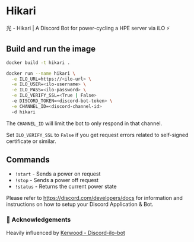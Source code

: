 # Hikari
光 - Hikari | A Discord Bot for power-cycling a HPE server via iLO ⚡


## Build and run the image

```bash
docker build -t hikari .

docker run --name hikari \
  -e ILO_URL=https://<ilo-url> \
  -e ILO_USER=<ilo-username> \
  -e ILO_PASS=<ilo-password> \
  -e ILO_VERIFY_SSL=<True | False>
  -e DISCORD_TOKEN=<discord-bot-token> \
  -e CHANNEL_ID=<discord-channel-id>
  -d hikari
```
The `CHANNEL_ID` will limit the bot to only respond in that channel.

Set `ILO_VERIFY_SSL` to `False` if you get request errors related to self-signed certificate or similar.

## Commands
- `!start`  - Sends a power on request
- `!stop`   - Sends a power off request
- `!status` - Returns the current power state

Please refer to https://discord.com/developers/docs for information and instructions on how to setup your Discord Application & Bot.

### 🌟 Acknowledgements
Heavily influenced by [Kerwood - Discord-ilo-bot](https://github.com/Kerwood/discord-ilo-bot)